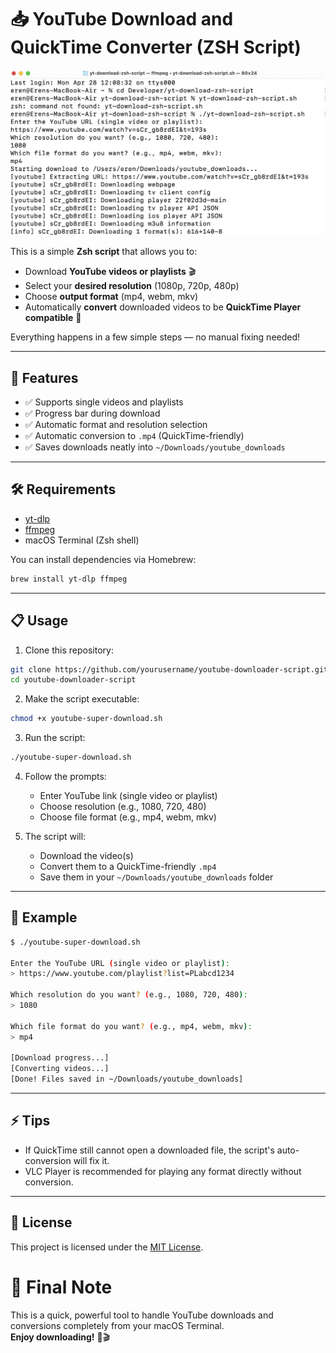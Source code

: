 # 📥 YouTube Download and QuickTime Converter (ZSH Script)

![Screenshot](screenshot.png)

This is a simple **Zsh script** that allows you to:

- Download **YouTube videos or playlists** 🎬
- Select your **desired resolution** (1080p, 720p, 480p)
- Choose **output format** (mp4, webm, mkv)
- Automatically **convert** downloaded videos to be **QuickTime Player compatible** 🍏

Everything happens in a few simple steps — no manual fixing needed!

---

## 🚀 Features

- ✅ Supports single videos and playlists
- ✅ Progress bar during download
- ✅ Automatic format and resolution selection
- ✅ Automatic conversion to `.mp4` (QuickTime-friendly)
- ✅ Saves downloads neatly into `~/Downloads/youtube_downloads`

---

## 🛠 Requirements

- [yt-dlp](https://github.com/yt-dlp/yt-dlp)
- [ffmpeg](https://ffmpeg.org/)
- macOS Terminal (Zsh shell)

You can install dependencies via Homebrew:

```bash
brew install yt-dlp ffmpeg
```

---

## 📋 Usage

1. Clone this repository:

```bash
git clone https://github.com/yourusername/youtube-downloader-script.git
cd youtube-downloader-script
```

2. Make the script executable:

```bash
chmod +x youtube-super-download.sh
```

3. Run the script:

```bash
./youtube-super-download.sh
```

4. Follow the prompts:
   - Enter YouTube link (single video or playlist)
   - Choose resolution (e.g., 1080, 720, 480)
   - Choose file format (e.g., mp4, webm, mkv)

5. The script will:
   - Download the video(s)
   - Convert them to a QuickTime-friendly `.mp4`
   - Save them in your `~/Downloads/youtube_downloads` folder

---

## 📸 Example

```bash
$ ./youtube-super-download.sh

Enter the YouTube URL (single video or playlist):
> https://www.youtube.com/playlist?list=PLabcd1234

Which resolution do you want? (e.g., 1080, 720, 480):
> 1080

Which file format do you want? (e.g., mp4, webm, mkv):
> mp4

[Download progress...]
[Converting videos...]
[Done! Files saved in ~/Downloads/youtube_downloads]
```

---

## ⚡ Tips

- If QuickTime still cannot open a downloaded file, the script's auto-conversion will fix it.
- VLC Player is recommended for playing any format directly without conversion.

---

## 📜 License

This project is licensed under the [MIT License](LICENSE).

# 🎯 Final Note
This is a quick, powerful tool to handle YouTube downloads and conversions completely from your macOS Terminal.  
**Enjoy downloading!** 🚀🎬